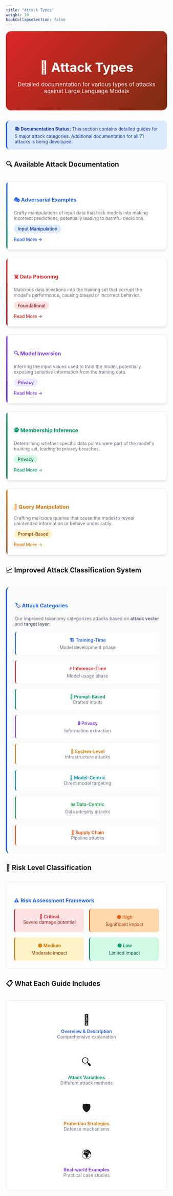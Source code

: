```yaml
---
title: "Attack Types"
weight: 10
bookCollapseSection: false
---
```


<div class="hero-section" style="background: linear-gradient(135deg, #dc2626, #7c2d12); color: white; padding: 2rem; border-radius: 1rem; margin-bottom: 2rem; text-align: center;">
  <h1 style="font-size: 2.5rem; margin-bottom: 1rem; color: white;">🎯 Attack Types</h1>
  <p style="font-size: 1.1rem; opacity: 0.9;">Detailed documentation for various types of attacks against Large Language Models</p>
</div>

<div class="alert alert-info" style="margin: 2rem 0; padding: 1rem 1.5rem; border-radius: 0.75rem; background: #dbeafe; border-left: 4px solid #2563eb; color: #1e40af;">
  <strong>📚 Documentation Status:</strong> This section contains detailed guides for 5 major attack categories. Additional documentation for all 71 attacks is being developed.
</div>

## 🔍 Available Attack Documentation

<div style="display: grid; grid-template-columns: repeat(auto-fit, minmax(350px, 1fr)); gap: 1.5rem; margin: 2rem 0;">

  <div class="attack-card" style="background: white; border: 1px solid #e5e7eb; border-radius: 0.75rem; padding: 1.5rem; box-shadow: 0 4px 6px -1px rgba(0, 0, 0, 0.1); position: relative; overflow: hidden;">
    <div style="position: absolute; top: 0; left: 0; width: 4px; height: 100%; background: linear-gradient(135deg, #2563eb, #059669);"></div>
    <h3 style="color: #2563eb; margin-bottom: 1rem;">🎭 Adversarial Examples</h3>
    <p style="color: #6b7280; margin-bottom: 1rem;">Crafty manipulations of input data that trick models into making incorrect predictions, potentially leading to harmful decisions.</p>
    <div style="margin-bottom: 1rem;">
      <span style="background: #dbeafe; color: #1e40af; padding: 0.25rem 0.75rem; border-radius: 1rem; font-size: 0.875rem; font-weight: 500;">Input Manipulation</span>
    </div>
    <a href="adversarial" style="color: #2563eb; text-decoration: none; font-weight: 500;">Read More →</a>
  </div>

  <div class="attack-card" style="background: white; border: 1px solid #e5e7eb; border-radius: 0.75rem; padding: 1.5rem; box-shadow: 0 4px 6px -1px rgba(0, 0, 0, 0.1); position: relative; overflow: hidden;">
    <div style="position: absolute; top: 0; left: 0; width: 4px; height: 100%; background: linear-gradient(135deg, #dc2626, #991b1b);"></div>
    <h3 style="color: #dc2626; margin-bottom: 1rem;">☠️ Data Poisoning</h3>
    <p style="color: #6b7280; margin-bottom: 1rem;">Malicious data injections into the training set that corrupt the model's performance, causing biased or incorrect behavior.</p>
    <div style="margin-bottom: 1rem;">
      <span style="background: #fee2e2; color: #991b1b; padding: 0.25rem 0.75rem; border-radius: 1rem; font-size: 0.875rem; font-weight: 500;">Foundational</span>
    </div>
    <a href="data-poisoning" style="color: #dc2626; text-decoration: none; font-weight: 500;">Read More →</a>
  </div>

  <div class="attack-card" style="background: white; border: 1px solid #e5e7eb; border-radius: 0.75rem; padding: 1.5rem; box-shadow: 0 4px 6px -1px rgba(0, 0, 0, 0.1); position: relative; overflow: hidden;">
    <div style="position: absolute; top: 0; left: 0; width: 4px; height: 100%; background: linear-gradient(135deg, #7c3aed, #5b21b6);"></div>
    <h3 style="color: #7c3aed; margin-bottom: 1rem;">🔍 Model Inversion</h3>
    <p style="color: #6b7280; margin-bottom: 1rem;">Inferring the input values used to train the model, potentially exposing sensitive information from the training data.</p>
    <div style="margin-bottom: 1rem;">
      <span style="background: #ede9fe; color: #5b21b6; padding: 0.25rem 0.75rem; border-radius: 1rem; font-size: 0.875rem; font-weight: 500;">Privacy</span>
    </div>
    <a href="model-inversion" style="color: #7c3aed; text-decoration: none; font-weight: 500;">Read More →</a>
  </div>

  <div class="attack-card" style="background: white; border: 1px solid #e5e7eb; border-radius: 0.75rem; padding: 1.5rem; box-shadow: 0 4px 6px -1px rgba(0, 0, 0, 0.1); position: relative; overflow: hidden;">
    <div style="position: absolute; top: 0; left: 0; width: 4px; height: 100%; background: linear-gradient(135deg, #059669, #047857);"></div>
    <h3 style="color: #059669; margin-bottom: 1rem;">🕵️ Membership Inference</h3>
    <p style="color: #6b7280; margin-bottom: 1rem;">Determining whether specific data points were part of the model's training set, leading to privacy breaches.</p>
    <div style="margin-bottom: 1rem;">
      <span style="background: #d1fae5; color: #065f46; padding: 0.25rem 0.75rem; border-radius: 1rem; font-size: 0.875rem; font-weight: 500;">Privacy</span>
    </div>
    <a href="membership-inference" style="color: #059669; text-decoration: none; font-weight: 500;">Read More →</a>
  </div>

  <div class="attack-card" style="background: white; border: 1px solid #e5e7eb; border-radius: 0.75rem; padding: 1.5rem; box-shadow: 0 4px 6px -1px rgba(0, 0, 0, 0.1); position: relative; overflow: hidden;">
    <div style="position: absolute; top: 0; left: 0; width: 4px; height: 100%; background: linear-gradient(135deg, #d97706, #92400e);"></div>
    <h3 style="color: #d97706; margin-bottom: 1rem;">🎯 Query Manipulation</h3>
    <p style="color: #6b7280; margin-bottom: 1rem;">Crafting malicious queries that cause the model to reveal unintended information or behave undesirably.</p>
    <div style="margin-bottom: 1rem;">
      <span style="background: #fef3c7; color: #92400e; padding: 0.25rem 0.75rem; border-radius: 1rem; font-size: 0.875rem; font-weight: 500;">Prompt-Based</span>
    </div>
    <a href="query-manipulation" style="color: #d97706; text-decoration: none; font-weight: 500;">Read More →</a>
  </div>

</div>

## 📈 Improved Attack Classification System

<div style="background: #f8fafc; padding: 1.5rem; border-radius: 0.75rem; border-left: 4px solid #2563eb; margin: 2rem 0;">
  <h3 style="color: #2563eb; margin-bottom: 1rem;">🏷️ Attack Categories</h3>
  <p style="color: #6b7280; margin-bottom: 1rem;">Our improved taxonomy categorizes attacks based on <strong>attack vector</strong> and <strong>target layer</strong>:</p>
  <div style="display: grid; grid-template-columns: repeat(auto-fit, minmax(250px, 1fr)); gap: 1rem;">
    <div style="background: white; padding: 1rem; border-radius: 0.5rem; text-align: center; border-left: 3px solid #2563eb;">
      <div style="font-weight: 600; color: #2563eb;">🏗️ Training-Time</div>
      <div style="font-size: 0.875rem; color: #6b7280;">Model development phase</div>
    </div>
    <div style="background: white; padding: 1rem; border-radius: 0.5rem; text-align: center; border-left: 3px solid #dc2626;">
      <div style="font-weight: 600; color: #dc2626;">⚡ Inference-Time</div>
      <div style="font-size: 0.875rem; color: #6b7280;">Model usage phase</div>
    </div>
    <div style="background: white; padding: 1rem; border-radius: 0.5rem; text-align: center; border-left: 3px solid #059669;">
      <div style="font-weight: 600; color: #059669;">💬 Prompt-Based</div>
      <div style="font-size: 0.875rem; color: #6b7280;">Crafted inputs</div>
    </div>
    <div style="background: white; padding: 1rem; border-radius: 0.5rem; text-align: center; border-left: 3px solid #7c3aed;">
      <div style="font-weight: 600; color: #7c3aed;">🔒 Privacy</div>
      <div style="font-size: 0.875rem; color: #6b7280;">Information extraction</div>
    </div>
    <div style="background: white; padding: 1rem; border-radius: 0.5rem; text-align: center; border-left: 3px solid #d97706;">
      <div style="font-weight: 600; color: #d97706;">🏢 System-Level</div>
      <div style="font-size: 0.875rem; color: #6b7280;">Infrastructure attacks</div>
    </div>
    <div style="background: white; padding: 1rem; border-radius: 0.5rem; text-align: center; border-left: 3px solid #0891b2;">
      <div style="font-weight: 600; color: #0891b2;">🔄 Model-Centric</div>
      <div style="font-size: 0.875rem; color: #6b7280;">Direct model targeting</div>
    </div>
    <div style="background: white; padding: 1rem; border-radius: 0.5rem; text-align: center; border-left: 3px solid #16a34a;">
      <div style="font-weight: 600; color: #16a34a;">📊 Data-Centric</div>
      <div style="font-size: 0.875rem; color: #6b7280;">Data integrity attacks</div>
    </div>
    <div style="background: white; padding: 1rem; border-radius: 0.5rem; text-align: center; border-left: 3px solid #ea580c;">
      <div style="font-weight: 600; color: #ea580c;">🔗 Supply Chain</div>
      <div style="font-size: 0.875rem; color: #6b7280;">Pipeline attacks</div>
    </div>
  </div>
</div>

## 🎯 Risk Level Classification

<div style="background: white; border: 1px solid #e5e7eb; border-radius: 0.75rem; padding: 1.5rem; margin: 2rem 0;">
  <h3 style="color: #2563eb; margin-bottom: 1rem;">⚠️ Risk Assessment Framework</h3>
  <div style="display: grid; grid-template-columns: repeat(auto-fit, minmax(200px, 1fr)); gap: 1rem;">
    <div style="background: #fee2e2; padding: 1rem; border-radius: 0.5rem; text-align: center; border-left: 3px solid #dc2626;">
      <div style="font-weight: 600; color: #dc2626;">🔴 Critical</div>
      <div style="font-size: 0.875rem; color: #991b1b;">Severe damage potential</div>
    </div>
    <div style="background: #fed7aa; padding: 1rem; border-radius: 0.5rem; text-align: center; border-left: 3px solid #ea580c;">
      <div style="font-weight: 600; color: #ea580c;">🟠 High</div>
      <div style="font-size: 0.875rem; color: #9a3412;">Significant impact</div>
    </div>
    <div style="background: #fef3c7; padding: 1rem; border-radius: 0.5rem; text-align: center; border-left: 3px solid #d97706;">
      <div style="font-weight: 600; color: #d97706;">🟡 Medium</div>
      <div style="font-size: 0.875rem; color: #92400e;">Moderate impact</div>
    </div>
    <div style="background: #d1fae5; padding: 1rem; border-radius: 0.5rem; text-align: center; border-left: 3px solid #059669;">
      <div style="font-weight: 600; color: #059669;">🟢 Low</div>
      <div style="font-size: 0.875rem; color: #065f46;">Limited impact</div>
    </div>
  </div>
</div>

## 📋 What Each Guide Includes

<div style="background: white; border: 1px solid #e5e7eb; border-radius: 0.75rem; padding: 1.5rem; margin: 2rem 0;">
  <div style="display: grid; grid-template-columns: repeat(auto-fit, minmax(250px, 1fr)); gap: 1rem;">
    <div style="text-align: center; padding: 1rem;">
      <div style="font-size: 2rem; margin-bottom: 0.5rem;">📖</div>
      <div style="font-weight: 600; color: #2563eb;">Overview & Description</div>
      <div style="font-size: 0.875rem; color: #6b7280;">Comprehensive explanation</div>
    </div>
    <div style="text-align: center; padding: 1rem;">
      <div style="font-size: 2rem; margin-bottom: 0.5rem;">🔍</div>
      <div style="font-weight: 600; color: #059669;">Attack Variations</div>
      <div style="font-size: 0.875rem; color: #6b7280;">Different attack methods</div>
    </div>
    <div style="text-align: center; padding: 1rem;">
      <div style="font-size: 2rem; margin-bottom: 0.5rem;">🛡️</div>
      <div style="font-weight: 600; color: #d97706;">Protection Strategies</div>
      <div style="font-size: 0.875rem; color: #6b7280;">Defense mechanisms</div>
    </div>
    <div style="text-align: center; padding: 1rem;">
      <div style="font-size: 2rem; margin-bottom: 0.5rem;">🌍</div>
      <div style="font-weight: 600; color: #7c3aed;">Real-world Examples</div>
      <div style="font-size: 0.875rem; color: #6b7280;">Practical case studies</div>
    </div>
  </div>
</div>
